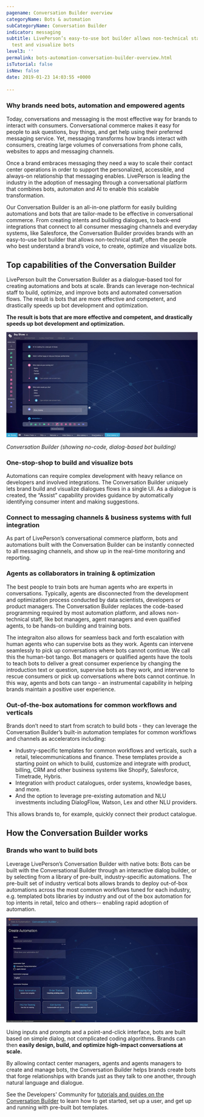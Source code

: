 ```yaml
---
pagename: Conversation Builder overview
categoryName: Bots & automation
subCategoryName: Conversation Builder
indicator: messaging
subtitle: LivePerson’s easy-to-use bot builder allows non-technical staff to build,
  test and visualize bots
level3: ''
permalink: bots-automation-conversation-builder-overview.html
isTutorial: false
isNew: false
date: 2019-01-23 14:03:55 +0000

---
```

### Why brands need bots, automation and empowered agents

Today, conversations and messaging is the most effective way for brands to interact with consumers. Conversational commerce makes it easy for people to ask questions, buy things, and get help using their preferred messaging service. Yet, messaging transforms how brands interact with consumers, creating large volumes of conversations from phone calls, websites to apps and messaging channels.

Once a brand embraces messaging they need a way to scale their contact center operations in order to support the personalized, accessible, and always-on relationship that messaging enables. LivePerson is leading the industry in the adoption of messaging through a conversational platform that combines bots, automaton and AI to enable this scalable transformation.

Our Conversation Builder is an all-in-one platform for easily building automations and bots that are tailor-made to be effective in conversational commerce. From creating intents and building dialogues, to back-end integrations that connect to all consumer messaging channels and everyday systems, like Salesforce, the Conversation Builder provides brands with an easy-to-use bot builder that allows non-technical staff, often the people who best understand a brand’s voice,  to create, optimize and visualize bots.

## Top capabilities of the Conversation Builder

LivePerson built the Conversation Builder as a dialogue-based tool for creating automations and bots at scale. Brands can leverage non-technical staff to build, optimize, and improve bots and automated conversation flows. The result is bots that are more effective and competent, and drastically speeds up bot development and optimization.

**The result is bots that are more effective and competent, and drastically speeds up bot development and optimization.**

![](/img/conversation-builder-1b.jpg)

_Conversation Builder (showing no-code, dialog-based bot building)_

### **One-stop-shop to build and visualize bots**

Automations can require complex development with heavy reliance on developers and involved integrations. The Conversation Builder  uniquely lets brand build and visualize dialogues flows in a single UI. As a dialogue is created, the “Assist” capability provides guidance by automatically identifying consumer intent and making suggestions.

### **Connect to messaging channels & business systems with full integration**

As part of LivePerson’s conversational commerce platform, bots and automations built with the Conversation Builder can be instantly connected to all messaging channels, and show up in the real-time monitoring and reporting.

### **Agents as collaborators in training & optimization**

The best people to train bots are human agents who are experts in conversations. Typically, agents are disconnected from the development and optimization process conducted by data scientists, developers or product managers. The Conversation Builder replaces the code-based programming required by most automation platform, and allows non-technical staff, like bot managers, agent managers and even qualified agents, to be hands-on building and training bots.

The integraiton also allows for seamless back and forth escalation with human agents who can supervise bots as they work. Agents can intervene seamlessly to pick up conversations where bots cannot continue. We call this the human-bot tango. Bot managers or qualified agents have the tools to teach bots to deliver a great consumer experience by changing the introduction text or question, supervise bots as they work, and intervene to rescue consumers or pick up conversations where bots cannot continue. In this way, agents and bots can tango - an instrumental capability in helping brands maintain a positive user experience.

### **Out-of-the-box automations for common workflows and verticals**

Brands don’t need to start from scratch to build bots - they can leverage the Conversation Builder’s built-in automation templates for common workflows and channels as accelerators including:

* Industry-specific templates for common workflows and verticals, such a retail, telecommunications and finance. These templates provide a starting point on which to build, customize and integrate with product, billing, CRM and other business systems like Shopify, Salesforce, Timetrade, Hybris.
* Integration with product catalogues, order systems, knowledge bases, and more.
* And the option to leverage pre-existing automation and NLU investments including DialogFlow, Watson, Lex and other NLU providers.

This allows brands to, for example, quickly connect their product catalogue.

## How the Conversation Builder works

### Brands who want to build bots

Leverage LivePerson’s Conversation Builder with native bots:
Bots can be built with the Conversational Builder through an interactive dialog builder, or by selecting from a library of pre-built, industry-specific automations. The pre-built set of industry vertical bots allows brands to deploy out-of-box automations across the most common workflows tuned for each industry, e.g. templated bots libraries by industry and out of the box automation for top intents in retail, telco and others-- enabling rapid adoption of automation.

![](/img/conversation-builder-btest.jpg)

Using inputs and prompts and a point-and-click interface, bots are built based on simple dialog, not complicated coding algorithms. Brands can then **easily design, build, and optimize high-impact conversations at scale.**

By allowing contact center managers, agents and agents managers to create and manage bots, the Conversation Builder helps brands create bots that forge relationships with brands just as they talk to one another, through natural language and dialogue.

See the Developers' Community for [tutorials and guides on the Conversation Builder](https://developers.liveperson.com/conversation-builder-platform-overview.html)  to learn how to get started, set up a user, and get up and running with pre-built bot templates.